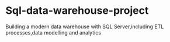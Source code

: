 # Sql-data-warehouse-project
Building a modern data warehouse with SQL Server,including ETL processes,data modelling and analytics
